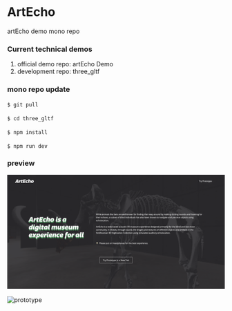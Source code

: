 # ArtEcho

artEcho demo mono repo

### Current technical demos

1. official demo repo: artEcho Demo
2. development repo: three_gltf


### mono repo update
```
$ git pull

$ cd three_gltf

$ npm install

$ npm run dev
```



### preview
![home](img/artEcho_home.png)


![prototype](img/artEcho_00.png)


